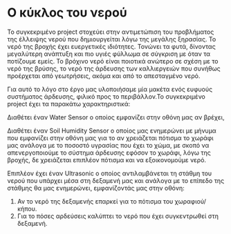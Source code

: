 # Ο κύκλος του νερού


Το συγκεκριμένο project στοχεύει στην αντιμετώπιση του προβλήματος της έλλειψης νερού που δημιουργείται λόγω της μεγάλης ξηρασίας. Το νερό της βροχής έχει ευεργετικές ιδιότητες. Τονώνει τα φυτά, δίνοντας μεγαλύτερη ανάπτυξη και πιο υγιές φύλλωμα σε σύγκριση με όταν τα ποτίζουμε εμείς. Το βρόχινο νερό είναι ποιοτικά ανώτερο σε σχέση με το νερό της βρύσης, το νερό της άρδευσης των καλλιεργειών που συνήθως προέρχεται από γεωτρήσεις, ακόμα και από το απεσταγμένο νερό. 

Για αυτό το λόγο στο έργο μας υλοποιήσαμε μία μακέτα ενός ευφυούς συστήματος άρδευσης, φιλικό προς το περιβάλλον.Το συγκεκριμένο project έχει τα παρακάτω χαρακτηριστικά:
 
Διαθέτει έναν Water Sensor ο οποίος εμφανίζει στην οθόνη μας αν βρέχει,

Διαθέτει έναν Soil Humidity Sensor ο οποίος μας ενημερώνει με μήνυμα που εμφανίζει στην οθόνη μας για το αν χρειάζεται πότισμα το χωράφι μας ανάλογα με το ποσοστό υγρασίας που έχει το χώμα, με σκοπό να απενεργοποιούμε το σύστημα άρδευσης εφόσον το χωράφι, λόγω της βροχής, δε χρειάζεται επιπλέον πότισμα και να εξοικονομούμε νερό.

Επιπλέον έχει έναν Ultrasonic ο οποίος αντιλαμβάνεται τη στάθμη του νερού που υπάρχει μέσα στη δεξαμενή μας και ανάλογα με το επίπεδο της στάθμης θα μας ενημερώνει, εμφανίζοντάς μας στην οθόνη:

1.	Αν το νερό της δεξαμενής επαρκεί για το πότισμα του χωραφιού/κήπου.
2.  Για το πόσες αρδεύσεις καλύπτει το νερό που έχει συγκεντρωθεί στη δεξαμενή.

 


